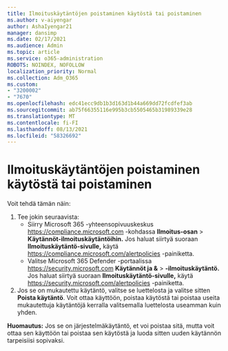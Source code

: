 ```yaml
---
title: Ilmoituskäytäntöjen poistaminen käytöstä tai poistaminen
ms.author: v-aiyengar
author: AshaIyengar21
manager: dansimp
ms.date: 02/17/2021
ms.audience: Admin
ms.topic: article
ms.service: o365-administration
ROBOTS: NOINDEX, NOFOLLOW
localization_priority: Normal
ms.collection: Adm_O365
ms.custom:
- "3200002"
- "7670"
ms.openlocfilehash: edc41ecc9db1b3d163d1b44a669dd72fcdfef3ab
ms.sourcegitcommit: ab75f66355116e995b3cb5505465b31989339e28
ms.translationtype: MT
ms.contentlocale: fi-FI
ms.lasthandoff: 08/13/2021
ms.locfileid: "58326692"
---
```

# <a name="turn-off-or-delete-alert-policies"></a>Ilmoituskäytäntöjen poistaminen käytöstä tai poistaminen

Voit tehdä tämän näin:

1. Tee jokin seuraavista:
   - Siirry Microsoft 365 -yhteensopivuuskeskus <https://compliance.microsoft.com> -kohdassa **Ilmoitus-osan** \> **Käytännöt-ilmoituskäytäntöihin.**  Jos haluat siirtyä suoraan **Ilmoituskäytäntö-sivulle,** käytä <https://compliance.microsoft.com/alertpolicies> -painiketta.
   - Valitse Microsoft 365 Defender -portaalissa <https://security.microsoft.com> **Käytännöt ja &** \> **-ilmoituskäytäntö.** Jos haluat siirtyä suoraan **Ilmoituskäytäntö-sivulle,** käytä <https://security.microsoft.com/alertpolicies> -painiketta.
2. Jos se on mukautettu käytäntö, valitse se luettelosta ja valitse sitten **Poista käytäntö**. Voit ottaa käyttöön, poistaa käytöstä tai poistaa useita mukautettuja käytäntöjä kerralla valitsemalla luettelosta useamman kuin yhden.

**Huomautus:** Jos se on järjestelmäkäytäntö, et voi poistaa sitä, mutta voit ottaa sen käyttöön tai poistaa sen käytöstä ja luoda sitten uuden käytännön tarpeisiisi sopivaksi.
